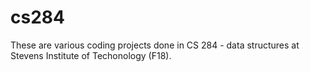 # cs284
These are various coding projects done in CS 284 - data structures at Stevens Institute of Techonology (F18).
